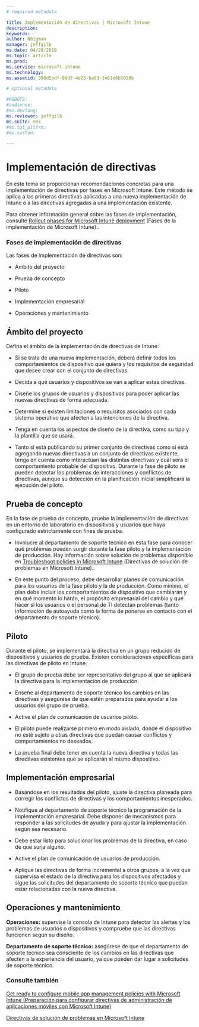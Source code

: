 ```yaml
---
# required metadata

title: Implementación de directivas | Microsoft Intune
description:
keywords:
author: Nbigman
manager: jeffgilb
ms.date: 04/28/2016
ms.topic: article
ms.prod:
ms.service: microsoft-intune
ms.technology:
ms.assetid: 390d5adf-86d2-4e23-ba93-1e61e6b1028b

# optional metadata

#ROBOTS:
#audience:
#ms.devlang:
ms.reviewer: jeffgilb
ms.suite: ems
#ms.tgt_pltfrm:
#ms.custom:

---
```


# Implementación de directivas
En este tema se proporcionan recomendaciones concretas para una implementación de directivas por fases en Microsoft Intune. Este método se aplica a las primeras directivas aplicadas a una nueva implementación de Intune o a las directivas agregadas a una implementación existente.

Para obtener información general sobre las fases de implementación, consulte [Rollout phases for Microsoft Intune deployment](rollout-phases-for-microsoft-intune-deployment.md) (Fases de la implementación de Microsoft Intune)..

### Fases de implementación de directivas
Las fases de implementación de directivas son:

-   Ámbito del proyecto

-   Prueba de concepto

-   Piloto

-   Implementación empresarial

-   Operaciones y mantenimiento

## Ámbito del proyecto
Defina el ámbito de la implementación de directivas de Intune:

-   Si se trata de una nueva implementación, deberá definir todos los comportamientos de dispositivo que quiera y los requisitos de seguridad que desee crear con el conjunto de directivas.

-   Decida a qué usuarios y dispositivos se van a aplicar estas directivas.

-   Diseñe los grupos de usuarios y dispositivos para poder aplicar las nuevas directivas de forma adecuada.

-   Determine si existen limitaciones o requisitos asociados con cada sistema operativo que afecten a las intenciones de la directiva.

-   Tenga en cuenta los aspectos de diseño de la directiva, como su tipo y la plantilla que se usará.

-   Tanto si está publicando su primer conjunto de directivas como si está agregando nuevas directivas a un conjunto de directivas existente, tenga en cuenta cómo interactúan las distintas directivas y cuál será el comportamiento probable del dispositivo. Durante la fase de piloto se pueden detectar los problemas de interacciones y conflictos de directivas, aunque su detección en la planificación inicial simplificará la ejecución del piloto.

## Prueba de concepto
En la fase de prueba de concepto, pruebe la implementación de directivas en un entorno de laboratorio en dispositivos y usuarios que haya configurado estrictamente con fines de prueba.

-   Involucre al departamento de soporte técnico en esta fase para conocer qué problemas pueden surgir durante la fase piloto y la implementación de producción. Hay información sobre solución de problemas disponible en [Troubleshoot policies in Microsoft Intune](/intune/troubleshoot/troubleshoot-policies-in-microsoft-intune) (Directivas de solución de problemas en Microsoft Intune)..

-   En este punto del proceso, debe desarrollar planes de comunicación para los usuarios de la fase piloto y la de producción. Como mínimo, el plan debe incluir los comportamientos de dispositivo que cambiarán y en qué momento lo harán, el propósito empresarial del cambio y qué hacer si los usuarios o el personal de TI detectan problemas (tanto información de autoayuda como la forma de ponerse en contacto con el departamento de soporte técnico).

## Piloto
Durante el piloto, se implementará la directiva en un grupo reducido de dispositivos y usuarios de prueba. Existen consideraciones específicas para las directivas de piloto en Intune:

-   El grupo de prueba debe ser representativo del grupo al que se aplicará la directiva para la implementación de producción.

-   Enseñe al departamento de soporte técnico los cambios en las directivas y asegúrese de que estén preparados para ayudar a los usuarios del grupo de prueba.

-   Active el plan de comunicación de usuarios piloto.

-   El piloto puede realizarse primero en modo aislado, donde el dispositivo no esté sujeto a otras directivas que puedan causar conflictos y comportamientos no deseados.

-   La prueba final debe tener en cuenta la nueva directiva y todas las directivas existentes que se aplicarán al mismo dispositivo.

## Implementación empresarial

-   Basándose en los resultados del piloto, ajuste la directiva planeada para corregir los conflictos de directivas y los comportamientos inesperados.

-   Notifique al departamento de soporte técnico la programación de la implementación empresarial. Debe disponer de mecanismos para responder a las solicitudes de ayuda y para ajustar la implementación según sea necesario.

-   Debe estar listo para solucionar los problemas de la directiva, en caso de que surja alguno.

-   Active el plan de comunicación de usuarios de producción.

-   Aplique las directivas de forma incremental a otros grupos, a la vez que supervisa el estado de la directiva para los dispositivos afectados y sigue las solicitudes del departamento de soporte técnico que puedan estar relacionadas con la nueva directiva.

## Operaciones y mantenimiento
**Operaciones:** supervise la consola de Intune para detectar las alertas y los problemas de usuarios o dispositivos y compruebe que las directivas funcionen según su diseño.

**Departamento de soporte técnico:** asegúrese de que el departamento de soporte técnico sea consciente de los cambios en las directivas que afecten a la experiencia del usuario, ya que pueden dar lugar a solicitudes de soporte técnico.


### Consulte también
[Get ready to configure mobile app management policies with Microsoft Intune (Preparación para configurar directivas de administración de aplicaciones móviles con Microsoft Intune)](/intune/deploy-use/get-ready-to-configure-mobile-app-management-policies-with-microsoft-intune)

[Directivas de solución de problemas en Microsoft Intune](/intune/troubleshoot/troubleshoot-policies-in-microsoft-intune)


<!--HONumber=May16_HO1-->


